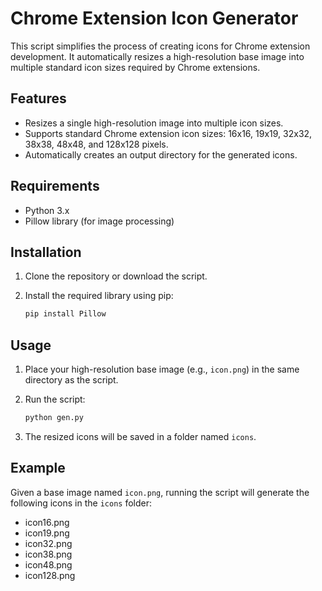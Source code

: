 # Chrome Extension Icon Generator

This script simplifies the process of creating icons for Chrome extension development. It automatically resizes a high-resolution base image into multiple standard icon sizes required by Chrome extensions.

## Features

- Resizes a single high-resolution image into multiple icon sizes.
- Supports standard Chrome extension icon sizes: 16x16, 19x19, 32x32, 38x38, 48x48, and 128x128 pixels.
- Automatically creates an output directory for the generated icons.

## Requirements

- Python 3.x
- Pillow library (for image processing)

## Installation

1. Clone the repository or download the script.
2. Install the required library using pip:

   ```bash
   pip install Pillow
   ```

## Usage

1. Place your high-resolution base image (e.g., `icon.png`) in the same directory as the script.
2. Run the script:

   ```bash
   python gen.py
   ```

3. The resized icons will be saved in a folder named `icons`.

## Example

Given a base image named `icon.png`, running the script will generate the following icons in the `icons` folder:

- icon16.png
- icon19.png
- icon32.png
- icon38.png
- icon48.png
- icon128.png
